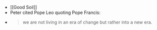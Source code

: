 - [[Good Soil]]
- Peter cited Pope Leo quoting Pope Francis:
- > we are not living in an era of change but rather into a new era.